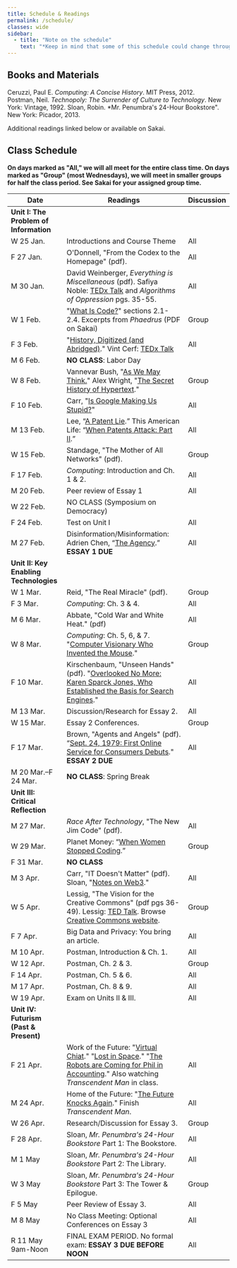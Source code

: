 ```yaml
---
title: Schedule & Readings
permalink: /schedule/
classes: wide
sidebar:
  - title: "Note on the schedule"
    text: "*Keep in mind that some of this schedule could change throughout the semester. However, if anything changes I'll update this page, and I'll be sure to give you plenty of advance notice.*"
---
```


## Books and Materials

Ceruzzi, Paul E. *Computing: A Concise History*. MIT Press, 2012.  
Postman, Neil. *Technopoly: The Surrender of Culture to Technology*. New York: Vintage, 1992.
Sloan, Robin. *Mr. Penumbra's 24-Hour Bookstore". New York: Picador, 2013.

Additional readings linked below or available on Sakai.

## Class Schedule

**On days marked as "All," we will all meet for the entire class time. On days marked as "Group" (most Wednesdays), we will meet in smaller groups for half the class period. See Sakai for your assigned group time.**

Date|Readings|Discussion
--|----|--
|**Unit I: The Problem of Information**
W 25 Jan.|Introductions and Course Theme|All
F 27 Jan.|O'Donnell, "From the Codex to the Homepage" (pdf).|All
M 30 Jan.|David Weinberger, *Everything is Miscellaneous* (pdf). Safiya Noble: [TEDx Talk](https://youtu.be/UXuJ8yQf6dI) and *Algorithms of Oppression* pgs. 35-55.|All
W 1 Feb.|"[What Is Code?](https://www.bloomberg.com/graphics/2015-paul-ford-what-is-code/#lets-begin)" sections 2.1-2.4. Excerpts from *Phaedrus* (PDF on Sakai)|Group
F 3 Feb.|"[History, Digitized (and Abridged)](http://www.nytimes.com/2007/03/10/business/yourmoney/11archive.html?ref=business)." Vint Cerf: [TEDx Talk](https://www.youtube.com/watch?reload=9&v=GV0A82TCrf0)|All
M 6 Feb.|**NO CLASS**: Labor Day
W 8 Feb.|Vannevar Bush, "[As We May Think.](http://www.theatlantic.com/magazine/archive/1945/07/as-we-may-think/303881/)" Alex Wright, "[The Secret History of Hypertext](https://www.theatlantic.com/technology/archive/2014/05/in-search-of-the-proto-memex/371385/)."|Group
F 10 Feb.|Carr, "[Is Google Making Us Stupid?](http://www.theatlantic.com/magazine/archive/2008/07/is-google-making-us-stupid/306868/)"|All
M 13 Feb.|Lee, “[A Patent Lie](http://www.nytimes.com/2007/06/09/opinion/09lee.html?_r=1&oref=slogin).” This American Life: “[When Patents Attack: Part II](http://www.thisamericanlife.org/radio-archives/episode/496/when-patents-attack-part-two).”|All
W 15 Feb.|Standage, "The Mother of All Networks" (pdf).|Group
F 17 Feb.|*Computing*: Introduction and Ch. 1 & 2.|All
M 20 Feb.|Peer review of Essay 1|All
W 22 Feb.|NO CLASS (Symposium on Democracy)
F 24 Feb.|Test on Unit I|All
M 27 Feb.|Disinformation/Misinformation: Adrien Chen, “[The Agency](https://www.nytimes.com/2015/06/07/magazine/the-agency.html).” **ESSAY 1 DUE**|All
|**Unit II: Key Enabling Technologies**
W 1 Mar.|Reid, "The Real Miracle" (pdf).|Group
F 3 Mar.|*Computing*: Ch. 3 & 4.|All
M 6 Mar.|Abbate, "Cold War and White Heat." (pdf)|All
W 8 Mar.|*Computing*: Ch. 5, 6, & 7. "[Computer Visionary Who Invented the Mouse](http://www.nytimes.com/2013/07/04/technology/douglas-c-engelbart-inventor-of-the-computer-mouse-dies-at-88.html)."|Group
F 10 Mar.|Kirschenbaum, "Unseen Hands" (pdf). "[Overlooked No More: Karen Sparck Jones, Who Established the Basis for Search Engines](https://www.nytimes.com/2019/01/02/obituaries/karen-sparck-jones-overlooked.html)."|All
M 13 Mar.|Discussion/Research for Essay 2.|All
W 15 Mar.|Essay 2 Conferences.|Group
F 17 Mar.|Brown, "Agents and Angels" (pdf). “[Sept. 24, 1979: First Online Service for Consumers Debuts](https://www.wired.com/2009/09/0924compuserve-launches/)." **ESSAY 2 DUE**|All
M 20 Mar.–F 24 Mar.|**NO CLASS**: Spring Break
|**Unit III: Critical Reflection**
M 27 Mar.|*Race After Technology*, "The New Jim Code" (pdf).|All
W 29 Mar.|Planet Money: “[When Women Stopped Coding](https://www.npr.org/sections/money/2014/10/17/356944145/episode-576-when-women-stopped-coding).” |Group
F 31 Mar.|**NO CLASS**
M 3 Apr.|Carr, "IT Doesn't Matter" (pdf). Sloan, "[Notes on Web3](https://www.robinsloan.com/lab/notes-on-web3/)."|All
W 5 Apr.|Lessig, "The Vision for the Creative Commons" (pdf pgs 36-49). Lessig: [TED Talk](https://www.ted.com/talks/lawrence_lessig_laws_that_choke_creativity). Browse [Creative Commons website](https://creativecommons.org/).|Group
F 7 Apr.|Big Data and Privacy: You bring an article.|All
M 10 Apr.|Postman, Introduction & Ch. 1.|All
W 12 Apr.|Postman, Ch. 2 & 3.|Group
F 14 Apr.|Postman, Ch. 5 & 6.|All
M 17 Apr.|Postman, Ch. 8 & 9.|All
W 19 Apr.|Exam on Units II & III.|All
|**Unit IV: Futurism (Past & Present)**
F 21 Apr.|Work of the Future: "[Virtual Chiat](http://www.wired.com/wired/archive/2.07/chiat.html)." "[Lost in Space](http://www.wired.com/wired/archive/7.02/chiat.html)." "[The Robots are Coming for Phil in Accounting](https://www.nytimes.com/2021/03/06/business/the-robots-are-coming-for-phil-in-accounting.html)." Also watching *Transcendent Man* in class.|All
M 24 Apr.|Home of the Future: "[The Future Knocks Again](http://www.nytimes.com/2008/07/10/garden/10disney.html)." Finish *Transcendent Man*.|All
W 26 Apr.|Research/Discussion for Essay 3.|Group
F 28 Apr.|Sloan, *Mr. Penumbra's 24-Hour Bookstore* Part 1: The Bookstore.|All
M 1 May|Sloan, *Mr. Penumbra's 24-Hour Bookstore* Part 2: The Library.|All
W 3 May|Sloan, *Mr. Penumbra's 24-Hour Bookstore* Part 3: The Tower & Epilogue.|Group
F 5 May|Peer Review of Essay 3.|All
M 8 May|No Class Meeting: Optional Conferences on Essay 3|All
R 11 May 9am-Noon|FINAL EXAM PERIOD. No formal exam: **ESSAY 3 DUE BEFORE NOON**|All
